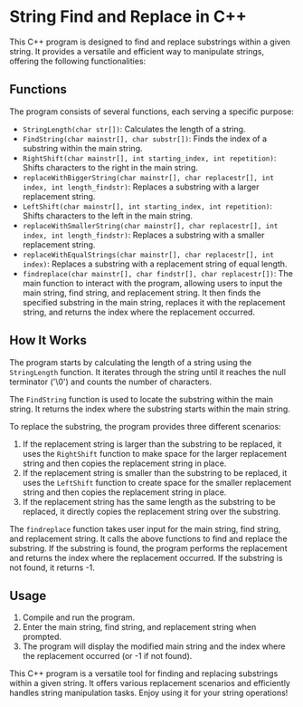 # String Find and Replace in C++

This C++ program is designed to find and replace substrings within a given string. It provides a versatile and efficient way to manipulate strings, offering the following functionalities:

## Functions

The program consists of several functions, each serving a specific purpose:

- `StringLength(char str[])`: Calculates the length of a string.
- `FindString(char mainstr[], char substr[])`: Finds the index of a substring within the main string.
- `RightShift(char mainstr[], int starting_index, int repetition)`: Shifts characters to the right in the main string.
- `replaceWithBiggerString(char mainstr[], char replacestr[], int index, int length_findstr)`: Replaces a substring with a larger replacement string.
- `LeftShift(char mainstr[], int starting_index, int repetition)`: Shifts characters to the left in the main string.
- `replaceWithSmallerString(char mainstr[], char replacestr[], int index, int length_findstr)`: Replaces a substring with a smaller replacement string.
- `replaceWithEqualStrings(char mainstr[], char replacestr[], int index)`: Replaces a substring with a replacement string of equal length.
- `findreplace(char mainstr[], char findstr[], char replacestr[])`: The main function to interact with the program, allowing users to input the main string, find string, and replacement string. It then finds the specified substring in the main string, replaces it with the replacement string, and returns the index where the replacement occurred.

## How It Works

The program starts by calculating the length of a string using the `StringLength` function. It iterates through the string until it reaches the null terminator ('\0') and counts the number of characters.

The `FindString` function is used to locate the substring within the main string. It returns the index where the substring starts within the main string.

To replace the substring, the program provides three different scenarios:

1. If the replacement string is larger than the substring to be replaced, it uses the `RightShift` function to make space for the larger replacement string and then copies the replacement string in place.
2. If the replacement string is smaller than the substring to be replaced, it uses the `LeftShift` function to create space for the smaller replacement string and then copies the replacement string in place.
3. If the replacement string has the same length as the substring to be replaced, it directly copies the replacement string over the substring.

The `findreplace` function takes user input for the main string, find string, and replacement string. It calls the above functions to find and replace the substring. If the substring is found, the program performs the replacement and returns the index where the replacement occurred. If the substring is not found, it returns -1.

## Usage

1. Compile and run the program.
2. Enter the main string, find string, and replacement string when prompted.
3. The program will display the modified main string and the index where the replacement occurred (or -1 if not found).

This C++ program is a versatile tool for finding and replacing substrings within a given string. It offers various replacement scenarios and efficiently handles string manipulation tasks. Enjoy using it for your string operations!
